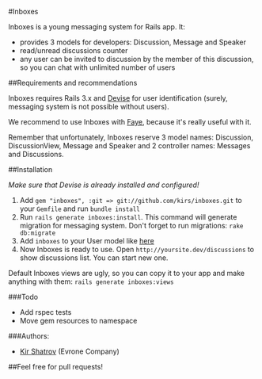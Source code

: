 #Inboxes

Inboxes is a young messaging system for Rails app. It:

- provides 3 models for developers: Discussion, Message and Speaker
- read/unread discussions counter
- any user can be invited to discussion by the member of this discussion, so you can chat with unlimited number of users

##Requirements and recommendations

Inboxes requires Rails 3.x and [Devise](https://github.com/plataformatec/devise) for user identification (surely, messaging system is not possible without users).

We recommend to use Inboxes with [Faye](https://github.com/jcoglan/faye), because it's really useful with it.

Remember that unfortunately, Inboxes reserve 3 model names: Discussion, DiscussionView, Message and Speaker and 2 controller names: Messages and Discussions.

##Installation

*Make sure that Devise is already installed and configured!*

1. Add `gem "inboxes", :git => git://github.com/kirs/inboxes.git` to your `Gemfile` and run `bundle install`
2. Run `rails generate inboxes:install`. This command will generate migration for messaging system. Don't forget to run migrations: `rake db:migrate`
3. Add `inboxes` to your User model like [here](https://gist.github.com/1330080)
4. Now Inboxes is ready to use. Open `http://yoursite.dev/discussions` to show discussions list. You can start new one.

Default Inboxes views are ugly, so you can copy it to your app and make anything with them: `rails generate inboxes:views`

###Todo

- Add rspec tests
- Move gem resources to namespace

###Authors:

- [Kir Shatrov](https://github.com/kirs/) (Evrone Company)

##Feel free for pull requests!
